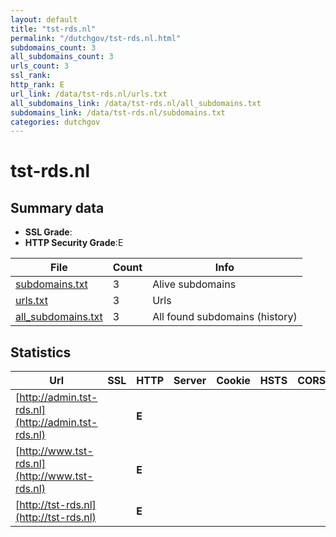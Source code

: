 ```yaml
---
layout: default
title: "tst-rds.nl"
permalink: "/dutchgov/tst-rds.nl.html"
subdomains_count: 3
all_subdomains_count: 3
urls_count: 3
ssl_rank: 
http_rank: E
url_link: /data/tst-rds.nl/urls.txt
all_subdomains_link: /data/tst-rds.nl/all_subdomains.txt
subdomains_link: /data/tst-rds.nl/subdomains.txt
categories: dutchgov
---
```



# tst-rds.nl
## Summary data


 - **SSL Grade**:
 - **HTTP Security Grade**:E


| File       | Count | Info |
|------------|-------|------|
|[subdomains.txt](/data/tst-rds.nl/subdomains.txt)|3|Alive subdomains|
|[urls.txt](/data/tst-rds.nl/urls.txt)|3|Urls|
|[all_subdomains.txt](/data/tst-rds.nl/all_subdomains.txt)|3|All found subdomains (history)|


## Statistics


| Url | SSL | HTTP | Server | Cookie | HSTS | CORS | CTO | CSP | XFO | XXP | RP |FP| Tech |Title |
|--------|-------|-------|------|------|------|------|------|------|------|------|------|------|------|------|
|[http://admin.tst-rds.nl](http://admin.tst-rds.nl)| | **E**|| | | | | | | | :white_check_mark: | |||
|[http://www.tst-rds.nl](http://www.tst-rds.nl)| | **E**|| | | | | | | | :white_check_mark: | |||
|[http://tst-rds.nl](http://tst-rds.nl)| | **E**|| | | | | | | | :white_check_mark: | |||

